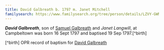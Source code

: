```yaml
---
title: David Galbreath b. 1797 m. Janet Mitchell
familysearch: https://www.familysearch.org/tree/person/details/LZVY-GWN
---
```

***David Galbreath***, son of [Samuel Galbreath](galbreath-samuel-1765.md) and *Janet Langwill*, at Campbeltown was born 16 Sept 1797 and baptised 19 Sep 1797.[^birth]

[^birth] OPR record of baptism for [David Galbreath](/sources/opr-campbeltown-births.md#1797-09-09-david-galbreath)

